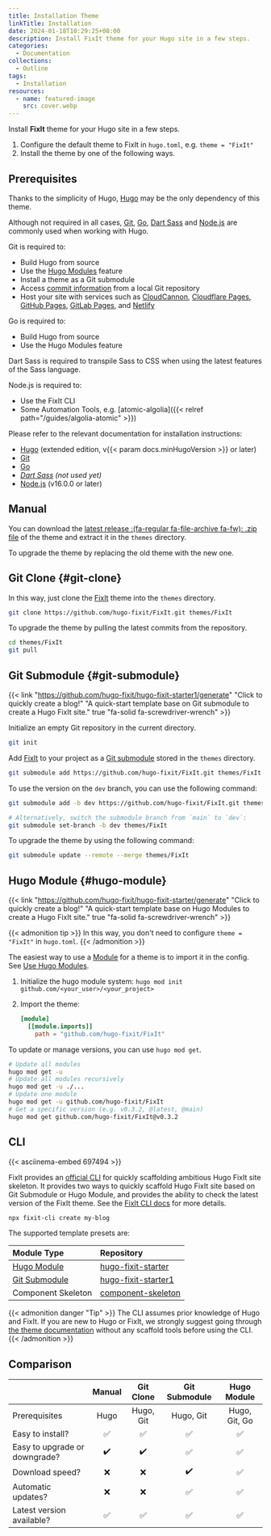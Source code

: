 ```yaml
---
title: Installation Theme
linkTitle: Installation
date: 2024-01-18T10:29:25+08:00
description: Install FixIt theme for your Hugo site in a few steps.
categories:
  - Documentation
collections:
  - Outline
tags:
  - Installation
resources:
  - name: featured-image
    src: cover.webp
---
```


Install **FixIt** theme for your Hugo site in a few steps.

<!--more-->

1. Configure the default theme to FixIt in `hugo.toml`, e.g. `theme = "FixIt"`
2. Install the theme by one of the following ways.

## Prerequisites

Thanks to the simplicity of Hugo, [Hugo][hugo] may be the only dependency of this theme.

Although not required in all cases, [Git][git], [Go][go], [Dart Sass][dart-sass] and [Node.js][node.js] are commonly used when working with Hugo.

Git is required to:

- Build Hugo from source
- Use the [Hugo Modules][hugo-modules] feature
- Install a theme as a Git submodule
- Access [commit information][commit-info] from a local Git repository
- Host your site with services such as [CloudCannon][cloudcannon], [Cloudflare Pages][cloudflare-pages], [GitHub Pages][github-pages], [GitLab Pages][gitlab-pages], and [Netlify][netlify]

Go is required to:

- Build Hugo from source
- Use the Hugo Modules feature

Dart Sass is required to transpile Sass to CSS when using the latest features of the Sass language.

Node.js is required to:

- Use the FixIt CLI
- Some Automation Tools, e.g. [atomic-algolia]({{< relref path="/guides/algolia-atomic" >}})

Please refer to the relevant documentation for installation instructions:

- [Hugo][hugo-install] (extended edition, v{{< param docs.minHugoVersion >}} or later)
- [Git][git-install]
- [Go][go-install]
- _[Dart Sass][dart-sass-install] (not used yet)_
- [Node.js][node-install] (v16.0.0 or later)

## Manual

You can download the [latest release :(fa-regular fa-file-archive fa-fw): .zip file][releases] of the theme and extract it in the `themes` directory.

To upgrade the theme by replacing the old theme with the new one.

## Git Clone {#git-clone}

In this way, just clone the [FixIt][fixit] theme into the `themes` directory.

```bash
git clone https://github.com/hugo-fixit/FixIt.git themes/FixIt
```

To upgrade the theme by pulling the latest commits from the repository.

```bash
cd themes/FixIt
git pull
```

## Git Submodule {#git-submodule}

<!-- markdownlint-disable-next-line no-bare-urls -->
{{< link "https://github.com/hugo-fixit/hugo-fixit-starter1/generate" "Click to quickly create a blog!" "A quick-start template base on Git submodule to create a Hugo FixIt site." true "fa-solid fa-screwdriver-wrench" >}}

Initialize an empty Git repository in the current directory.

```bash
git init
```

Add [FixIt][fixit] to your project as a [Git submodule][git-submodule] stored in the `themes` directory.

```bash
git submodule add https://github.com/hugo-fixit/FixIt.git themes/FixIt
```

To use the version on the `dev` branch, you can use the following command:

```bash
git submodule add -b dev https://github.com/hugo-fixit/FixIt.git themes/FixIt

# Alternatively, switch the submodule branch from `main` to `dev`:
git submodule set-branch -b dev themes/FixIt
```

To upgrade the theme by using the following command:

```bash
git submodule update --remote --merge themes/FixIt
```

## Hugo Module {#hugo-module}

<!-- markdownlint-disable-next-line no-bare-urls -->
{{< link "https://github.com/hugo-fixit/hugo-fixit-starter/generate" "Click to quickly create a blog!" "A quick-start template base on Hugo Modules to create a Hugo FixIt site." true "fa-solid fa-screwdriver-wrench" >}}

{{< admonition tip >}}
In this way, you don't need to configure `theme = "FixIt"` in `hugo.toml`.
{{< /admonition >}}

The easiest way to use a [Module][hugo-modules] for a theme is to import it in the config. See [Use Hugo Modules][use-hugo-modules].

1. Initialize the hugo module system: `hugo mod init github.com/<your_user>/<your_project>`
2. Import the theme:

   ```toml
   [module]
     [[module.imports]]
       path = "github.com/hugo-fixit/FixIt"
   ```

To update or manage versions, you can use `hugo mod get`.

```bash
# Update all modules
hugo mod get -u
# Update all modules recursively
hugo mod get -u ./...
# Update one module
hugo mod get -u github.com/hugo-fixit/FixIt
# Get a specific version (e.g. v0.3.2, @latest, @main)
hugo mod get github.com/hugo-fixit/FixIt@v0.3.2
```

## CLI

{{< asciinema-embed 697494 >}}

FixIt provides an [official CLI][fixit-cli] for quickly scaffolding ambitious Hugo FixIt site skeleton. It provides two ways to quickly scaffold Hugo FixIt site based on Git Submodule or Hugo Module, and provides the ability to check the latest version of the FixIt theme. See the [FixIt CLI docs][fixit-cli] for more details.

```bash
npx fixit-cli create my-blog
```

The supported template presets are:

| Module Type                    | Repository                                                               |
| :----------------------------- | :----------------------------------------------------------------------- |
| [Hugo Module][hugo-modules]    | [hugo-fixit-starter](https://github.com/hugo-fixit/hugo-fixit-starter)   |
| [Git Submodule][git-submodule] | [hugo-fixit-starter1](https://github.com/hugo-fixit/hugo-fixit-starter1) |
| Component Skeleton             | [component-skeleton](https://github.com/hugo-fixit/component-skeleton)   |

<!-- markdownlint-disable search-replace -->

{{< admonition danger "Tip" >}}
The CLI assumes prior knowledge of Hugo and FixIt. If you are new to Hugo or FixIt, we strongly suggest going through [the theme documentation](../) without any scaffold tools before using the CLI.
{{< /admonition >}}

## Comparison

|                               | Manual             | Git Clone          | Git Submodule      | Hugo Module        |
| ----------------------------- | :----------------: | :----------------: | :----------------: | :----------------: |
| Prerequisites                 | Hugo               | Hugo, Git          | Hugo, Git          | Hugo, Git, Go      |
| Easy to install?              | :white_check_mark: | :white_check_mark: | :white_check_mark: | :white_check_mark: |
| Easy to upgrade or downgrade? | :heavy_check_mark: | :heavy_check_mark: | :white_check_mark: | :white_check_mark: |
| Download speed?               | :x:                | :x:                | :heavy_check_mark: | :white_check_mark: |
| Automatic updates?            | :x:                | :x:                | :white_check_mark: | :white_check_mark: |
| Latest version available?     | :white_check_mark: | :white_check_mark: | :white_check_mark: | :white_check_mark: |

<!-- link reference definition -->
[hugo]: https://gohugo.io/
[hugo-install]: https://gohugo.io/installation/
[git]: https://git-scm.com/
[git-install]: https://git-scm.com/book/en/v2/Getting-Started-Installing-Git
[go]: https://go.dev/
[go-install]: https://go.dev/doc/install
[dart-sass]: https://gohugo.io/hugo-pipes/transpile-sass-to-css/#dart-sass
[dart-sass-install]: https://gohugo.io/hugo-pipes/transpile-sass-to-css/#dart-sass
[node.js]: https://nodejs.org/
[node-install]: https://nodejs.org/en/download/
[commit-info]: https://gohugo.io/variables/git/
[cloudcannon]: https://cloudcannon.com/
[cloudflare-pages]: https://pages.cloudflare.com/
[github-pages]: https://pages.github.com/
[gitlab-pages]: https://docs.gitlab.com/ee/user/project/pages/
[netlify]: https://www.netlify.com/
[fixit]: https://github.com/hugo-fixit/FixIt
[fixit-cli]: https://github.com/hugo-fixit/fixit-cli
[releases]: https://github.com/hugo-fixit/FixIt/releases
[git-submodule]: https://git-scm.com/book/en/v2/Git-Tools-Submodules
[hugo-modules]: https://gohugo.io/hugo-modules/
[use-hugo-modules]: https://gohugo.io/hugo-modules/use-modules/
